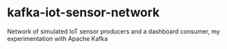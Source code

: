 # kafka-iot-sensor-network
Network of simulated IoT sensor producers and a dashboard consumer, my experimentation with Apache Kafka
